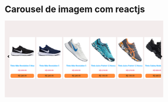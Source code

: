 # Carousel de imagem com reactjs

<img src="https://github.com/Gu-Parlandim/simple-carousel/blob/master/public/static/images/aa.png" alt="exemplo imagem">


